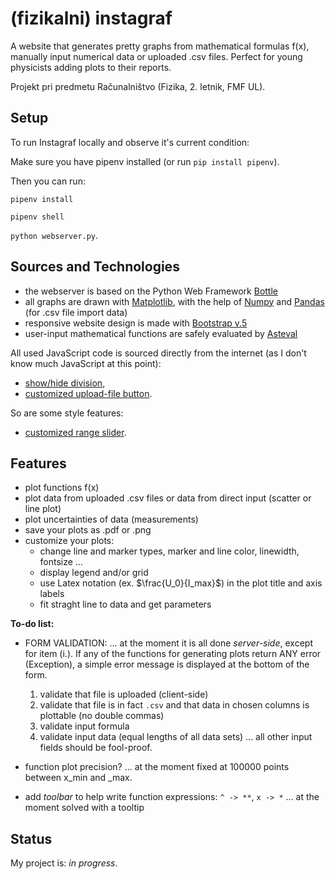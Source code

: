 #  (fizikalni) instagraf

A website that generates pretty graphs from mathematical formulas f(x), manually input numerical data or uploaded .csv files. Perfect for young physicists adding plots to their reports.

Projekt pri predmetu Računalništvo (Fizika, 2. letnik, FMF UL).

## Setup
To run Instagraf locally and observe it's current condition:

Make sure you have pipenv installed (or run `pip install pipenv`). 

Then you can run:

`pipenv install`

`pipenv shell`

`python webserver.py`.

## Sources and Technologies
* the webserver is based on the Python Web Framework [Bottle](https://bottlepy.org/docs/dev/)
* all graphs are drawn with [Matplotlib](https://matplotlib.org/3.1.0/index.html), with the help of [Numpy](https://numpy.org/doc/stable/) and [Pandas](https://pandas.pydata.org/) (for .csv file import data)
* responsive website design is made with [Bootstrap v.5](https://getbootstrap.com/)
* user-input mathematical functions are safely evaluated by [Asteval](https://newville.github.io/asteval/)

All used JavaScript code is sourced directly from the internet (as I don't know much JavaScript at this point):
* [show/hide division](http://jsfiddle.net/mithunsatheesh/wwcRr/),
* [customized upload-file button](https://stackoverflow.com/questions/41542845/how-to-display-file-name-for-custom-styled-input-file-using-jquery).

So are some style features:
* [customized range slider](https://www.w3schools.com/howto/howto_js_rangeslider.asp).

## Features
* plot functions f(x)
* plot data from uploaded .csv files or data from direct input (scatter or line plot)
* plot uncertainties of data (measurements)
* save your plots as .pdf or .png
* customize your plots: 
    * change line and marker types, marker and line color, linewidth, fontsize ...
    * display legend and/or grid
    * use Latex notation (ex. $\frac{U_0}{I_max}$) in the plot title and axis labels
    * fit straght line to data and get parameters

**To-do list:**
* FORM VALIDATION: ... at the moment it is all done _server-side_, except for item (i.). If any of the functions for generating plots return ANY error (Exception), a simple error message is displayed at the bottom of the form.
    1. validate that file is uploaded (client-side)
    2. validate that file is in fact `.csv` and that data in chosen columns is plottable (no double commas)
    3. validate input formula
    4. validate input data (equal lengths of all data sets)
... all other input fields should be fool-proof. 

* function plot precision? ... at the moment fixed at 100000 points between x_min and _max.
* add _toolbar_ to help write function expressions: `^ -> **`, `x -> *` ... at the moment solved with a tooltip


## Status
My project is: _in progress_.
